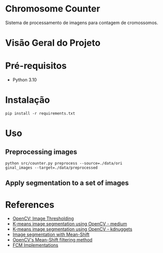 # Chromosome Counter
Sistema de processamento de imagens para contagem de cromossomos.

# Visão Geral do Projeto

# Pré-requisitos

- Python 3.10

# Instalação

```
pip install -r requirements.txt
```

# Uso

## Preprocessing images
```
python src/counter.py preprocess --source=./data/ori
ginal_images --target=./data/preprocessed
```

## Apply segmentation to a set of images


# References
- [OpenCV: Image Thresholding](https://docs.opencv.org/4.x/d7/d4d/tutorial_py_thresholding.html)
- [K-means image segmentation using OpenCV - medium](https://medium.com/towardssingularity/k-means-clustering-for-image-segmentation-using-opencv-in-python-17178ce3d6f3)
- [K-means image segmentation using OpenCV - kdnuggets](https://www.kdnuggets.com/2019/08/introduction-image-segmentation-k-means-clustering.html)
- [Image segmentation with Mean-Shift](https://stackoverflow.com/questions/62575894/how-to-find-clusters-in-image-using-mean-shift-in-python-opencv)
- [OpenCV's Mean-Shift filtering method](https://docs.opencv.org/4.x/d4/d86/group__imgproc__filter.html#ga9fabdce9543bd602445f5db3827e4cc0)
- [FCM Implementations](https://github.com/jeongHwarr/various_FCM_segmentation)
